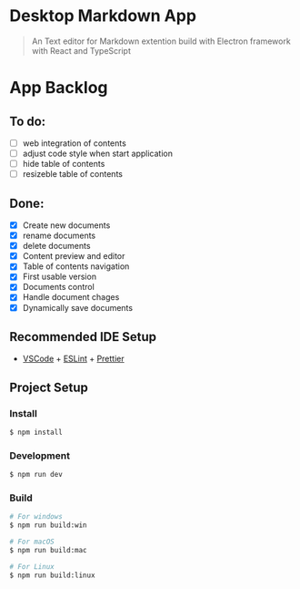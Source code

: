 # Desktop Markdown App

> An Text editor for Markdown extention build with Electron framework with React and TypeScript

# App Backlog

## To do:

- [ ] web integration of contents
- [ ] adjust code style when start application
- [ ] hide table of contents
- [ ] resizeble table of contents

## Done:

- [x] Create new documents
- [x] rename documents
- [x] delete documents
- [x] Content preview and editor
- [x] Table of contents navigation
- [x] First usable version
- [x] Documents control
- [x] Handle document chages
- [x] Dynamically save documents

## Recommended IDE Setup

- [VSCode](https://code.visualstudio.com/) + [ESLint](https://marketplace.visualstudio.com/items?itemName=dbaeumer.vscode-eslint) + [Prettier](https://marketplace.visualstudio.com/items?itemName=esbenp.prettier-vscode)

## Project Setup

### Install

```bash
$ npm install
```

### Development

```bash
$ npm run dev
```

### Build

```bash
# For windows
$ npm run build:win

# For macOS
$ npm run build:mac

# For Linux
$ npm run build:linux
```
